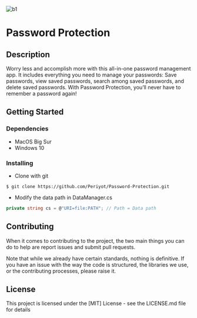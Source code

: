![b1](https://user-images.githubusercontent.com/88425310/138654271-c178d66e-314a-4d8d-8e55-90ce85ce0943.png)


# Password Protection

## Description

Worry less and accomplish more with this all-in-one password management app. It includes everything you need to manage your passwords: Save passwords, view saved passwords, search among saved passwords, and delete saved passwords. With Password Protection, you’ll never have to remember a password again!

## Getting Started

### Dependencies

* MacOS Big Sur
* Windows 10

### Installing

* Clone with git
```
$ git clone https://github.com/Periyot/Password-Protection.git
```

* Modify the data path in DataManager.cs
```csharp
private string cs = @"URI=file:PATH"; // Path = Data path
```

## Contributing

When it comes to contributing to the project, the two main things you can do to help are report issues and submit pull requests.

Note that while we already have certain standards, nothing is definitive. If you have an issue with the way the code is structured, the libraries we use, or the contributing processes, please raise it.

## License

This project is licensed under the [MIT] License - see the LICENSE.md file for details

